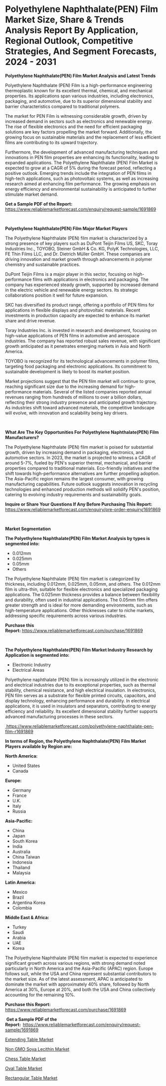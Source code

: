 <p><h1>Polyethylene Naphthalate(PEN) Film Market Size, Share & Trends Analysis Report By Application, Regional Outlook, Competitive Strategies, And Segment Forecasts, 2024 - 2031</h1></p><p><strong>Polyethylene Naphthalate(PEN) Film Market Analysis and Latest Trends</strong></p>
<p><p>Polyethylene Naphthalate (PEN) Film is a high-performance engineering thermoplastic known for its excellent thermal, chemical, and mechanical properties. Its applications span various industries, including electronics, packaging, and automotive, due to its superior dimensional stability and barrier characteristics compared to traditional polymers.</p><p>The market for PEN Film is witnessing considerable growth, driven by increased demand in sectors such as electronics and renewable energy. The rise of flexible electronics and the need for efficient packaging solutions are key factors propelling the market forward. Additionally, the growing focus on sustainable materials and the replacement of less efficient films are contributing to its upward trajectory.</p><p>Furthermore, the development of advanced manufacturing techniques and innovations in PEN film properties are enhancing its functionality, leading to expanded applications. The Polyethylene Naphthalate (PEN) Film Market is expected to grow at a CAGR of 5% during the forecast period, reflecting a positive outlook. Emerging trends include the integration of PEN films in high-tech applications, such as photovoltaic systems, as well as increasing research aimed at enhancing film performance. The growing emphasis on energy efficiency and environmental sustainability is anticipated to further stimulate market demand.</p></p>
<p><strong>Get a Sample PDF of the Report:&nbsp;</strong> <a href="https://www.reliablemarketforecast.com/enquiry/request-sample/1691869?utm_campaign=1545&utm_medium=2&utm_source=Github&utm_content=ia&utm_term=18102024&utm_id=polyethylene-naphthalatepen-film">https://www.reliablemarketforecast.com/enquiry/request-sample/1691869</a></p>
<p>&nbsp;</p>
<p><strong>Polyethylene Naphthalate(PEN) Film Major Market Players</strong></p>
<p><p>The Polyethylene Naphthalate (PEN) film market is characterized by a strong presence of key players such as DuPont Teijin Films US, SKC, Toray Industries Inc., TOYOBO, Steiner GmbH & Co. KG, PolyK Technologies, LLC, FE Thin Films LLC, and Dr. Dietrich Müller GmbH. These companies are driving innovation and market growth through advancements in polymer chemistry and sustainable practices.</p><p>DuPont Teijin Films is a major player in this sector, focusing on high-performance films with applications in electronics and packaging. The company has experienced steady growth, supported by increased demand in the electric vehicle and renewable energy sectors. Its strategic collaborations position it well for future expansion.</p><p>SKC has diversified its product range, offering a portfolio of PEN films for applications in flexible displays and photovoltaic materials. Recent investments in production capacity are expected to enhance its market share and drive revenue.</p><p>Toray Industries Inc. is invested in research and development, focusing on high-value applications of PEN films in automotive and aerospace industries. The company has reported robust sales revenue, with significant growth anticipated as it penetrates emerging markets in Asia and North America.</p><p>TOYOBO is recognized for its technological advancements in polymer films, targeting food packaging and electronic applications. Its commitment to sustainable development is likely to boost its market position.</p><p>Market projections suggest that the PEN film market will continue to grow, reaching significant size due to the increasing demand for high-performance materials. Several of the listed companies reported annual revenues ranging from hundreds of millions to over a billion dollars, reflecting their strong industry presence and anticipated growth trajectory. As industries shift toward advanced materials, the competitive landscape will evolve, with innovation and scalability being key drivers.</p></p>
<p>&nbsp;</p>
<p><strong>What Are The Key Opportunities For Polyethylene Naphthalate(PEN) Film Manufacturers?</strong></p>
<p><p>The Polyethylene Naphthalate (PEN) film market is poised for substantial growth, driven by increasing demand in packaging, electronics, and automotive sectors. In 2023, the market is projected to witness a CAGR of around 5-7%, fueled by PEN's superior thermal, mechanical, and barrier properties compared to traditional materials. Eco-friendly initiatives and the shift towards high-performance alternatives are further propelling adoption. The Asia-Pacific region remains the largest consumer, with growing manufacturing capabilities. Future outlook suggests innovation in recycling technologies and enhanced production methods will solidify PEN's position, catering to evolving industry requirements and sustainability goals.</p></p>
<p><strong>Inquire or Share Your Questions If Any Before Purchasing This Report:</strong> <a href="https://www.reliablemarketforecast.com/enquiry/pre-order-enquiry/1691869?utm_campaign=1545&utm_medium=2&utm_source=Github&utm_content=ia&utm_term=18102024&utm_id=polyethylene-naphthalatepen-film">https://www.reliablemarketforecast.com/enquiry/pre-order-enquiry/1691869</a></p>
<p>&nbsp;</p>
<p><strong>Market Segmentation</strong></p>
<p><strong>The Polyethylene Naphthalate(PEN) Film Market Analysis by types is segmented into:</strong></p>
<p><ul><li>0.012mm</li><li>0.025mm</li><li>0.05mm</li><li>Others</li></ul></p>
<p><p>The Polyethylene Naphthalate (PEN) film market is categorized by thickness, including 0.012mm, 0.025mm, 0.05mm, and others. The 0.012mm film is ultra-thin, suitable for flexible electronics and specialized packaging applications. The 0.025mm thickness provides a balance between flexibility and durability, often used in industrial applications. The 0.05mm film offers greater strength and is ideal for more demanding environments, such as high-temperature applications. Other thicknesses cater to niche markets, addressing specific requirements across various industries.</p></p>
<p><strong>Purchase this Report:&nbsp;</strong><a href="https://www.reliablemarketforecast.com/purchase/1691869?utm_campaign=1545&utm_medium=2&utm_source=Github&utm_content=ia&utm_term=18102024&utm_id=polyethylene-naphthalatepen-film">https://www.reliablemarketforecast.com/purchase/1691869</a></p>
<p>&nbsp;</p>
<p><strong>The Polyethylene Naphthalate(PEN) Film Market Industry Research by Application is segmented into:</strong></p>
<p><ul><li>Electronic Industry</li><li>Electrical Areas</li></ul></p>
<p><p>Polyethylene naphthalate (PEN) film is increasingly utilized in the electronic and electrical industries due to its exceptional properties, such as thermal stability, chemical resistance, and high electrical insulation. In electronics, PEN film serves as a substrate for flexible printed circuits, capacitors, and display technology, enhancing performance and durability. In electrical applications, it is used in insulators and separators, contributing to energy efficiency and reliability. Its excellent dimensional stability further supports advanced manufacturing processes in these sectors.</p></p>
<p><a href="https://www.reliablemarketforecast.com/polyethylene-naphthalate-pen-film-r1691869?utm_campaign=1545&utm_medium=2&utm_source=Github&utm_content=ia&utm_term=18102024&utm_id=polyethylene-naphthalatepen-film">&nbsp;https://www.reliablemarketforecast.com/polyethylene-naphthalate-pen-film-r1691869</a></p>
<p><strong>In terms of Region, the Polyethylene Naphthalate(PEN) Film Market Players available by Region are:</strong></p>
<p>
    <p> <strong> North America: </strong>
        <ul>
            <li>United States</li>
            <li>Canada</li>
        </ul>
        </p> 
    <p> <strong> Europe: </strong>
        <ul>
            <li>Germany</li>
            <li>France</li>
            <li>U.K.</li>
            <li>Italy</li>
            <li>Russia</li>
        </ul>
        </p> 
    <p> <strong> Asia-Pacific: </strong>
        <ul>
            <li>China</li>
            <li>Japan</li>
            <li>South Korea</li>
            <li>India</li>
            <li>Australia</li>
            <li>China Taiwan</li>
            <li>Indonesia</li>
            <li>Thailand</li>
            <li>Malaysia</li>
        </ul>
        </p> 
    <p> <strong> Latin America: </strong>
        <ul>
            <li>Mexico</li>
            <li>Brazil</li>
            <li>Argentina Korea</li>
            <li>Colombia</li>
        </ul>
        </p> 
    <p> <strong> Middle East & Africa: </strong>
        <ul>
            <li>Turkey</li>
            <li>Saudi</li>
            <li>Arabia</li>
            <li>UAE</li>
            <li>Korea</li>
        </ul>
    </p>
    </p>
<p><p>The Polyethylene Naphthalate (PEN) film market is expected to experience significant growth across various regions, with strong demand noted particularly in North America and the Asia-Pacific (APAC) region. Europe follows suit, while the USA and China represent substantial contributors to the market size. As of the latest assessment, APAC is anticipated to dominate the market with approximately 40% share, followed by North America at 30%, Europe at 20%, and both the USA and China collectively accounting for the remaining 10%.</p></p>
<p><strong>Purchase this Report: </strong><a href="https://www.reliablemarketforecast.com/purchase/1691869?utm_campaign=1545&utm_medium=2&utm_source=Github&utm_content=ia&utm_term=18102024&utm_id=polyethylene-naphthalatepen-film">https://www.reliablemarketforecast.com/purchase/1691869</a></p>
<p>&nbsp;<strong>Get a Sample PDF of the Report:&nbsp;&nbsp;</strong><a href="https://www.reliablemarketforecast.com/enquiry/request-sample/1691869?utm_campaign=1545&utm_medium=2&utm_source=Github&utm_content=ia&utm_term=18102024&utm_id=polyethylene-naphthalatepen-film">https://www.reliablemarketforecast.com/enquiry/request-sample/1691869</a></p>
<p><strong></strong></p>
<p><p><a href="https://www.linkedin.com/pulse/extending-table-market-analysis-report-global-insights-region-za63e?utm_campaign=1545&utm_medium=2&utm_source=Github&utm_content=ia&utm_term=18102024&utm_id=polyethylene-naphthalatepen-film">Extending Table Market</a></p><p><a href="https://github.com/AshrafKhan865/Market-Research-Report-List-1/blob/main/non-gmo-soya-lecithin-market.md?utm_campaign=1545&utm_medium=2&utm_source=Github&utm_content=ia&utm_term=18102024&utm_id=polyethylene-naphthalatepen-film">Non GMO Soya Lecithin Market</a></p><p><a href="https://www.linkedin.com/pulse/trends-global-chess-table-market-forecast-analysis-2024--9v2ve?utm_campaign=1545&utm_medium=2&utm_source=Github&utm_content=ia&utm_term=18102024&utm_id=polyethylene-naphthalatepen-film">Chess Table Market</a></p><p><a href="https://www.linkedin.com/pulse/oval-table-ecosystem-mapping-innovation-value-chains-2024-2031-veo2e?utm_campaign=1545&utm_medium=2&utm_source=Github&utm_content=ia&utm_term=18102024&utm_id=polyethylene-naphthalatepen-film">Oval Table Market</a></p><p><a href="https://www.linkedin.com/pulse/rectangular-table-market-size-share-trends-analysis-report-ra2re?utm_campaign=1545&utm_medium=2&utm_source=Github&utm_content=ia&utm_term=18102024&utm_id=polyethylene-naphthalatepen-film">Rectangular Table Market</a></p></p>